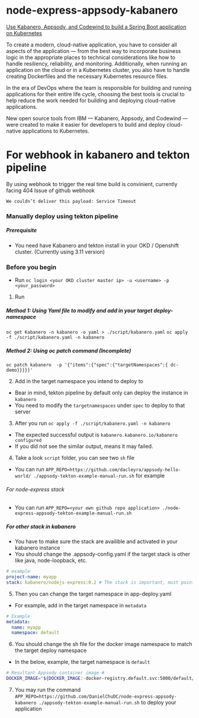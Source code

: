 # node-express-appsody-kabanero



[Use Kabanero, Appsody, and Codewind to build a Spring Boot application on Kubernetes](https://developer.ibm.com/tutorials/kabanero-introduction-to-modern-microservices-development-for-kubernetes/)

To create a modern, cloud-native application, you have to consider all aspects of the application — from the best way to incorporate business logic in the appropriate places to technical considerations like how to handle resiliency, reliability, and monitoring. Additionally, when running an application on the cloud or in a Kubernetes cluster, you also have to handle creating Dockerfiles and the necessary Kubernetes resource files.

In the era of DevOps where the team is responsible for building and running applications for their entire life cycle, choosing the best tools is crucial to help reduce the work needed for building and deploying cloud-native applications. 

New open source tools from IBM — Kabanero, Appsody, and Codewind — were created to make it easier for developers to build and deploy cloud-native applications to Kubernetes.


# For webhook in kabanero and tekton pipeline

By using webhook to trigger the real time build is convinient, currently facing 404 Issue of github webhook
```
We couldn’t deliver this payload: Service Timeout
```

### Manually deploy using tekton pipeline

##### Prerequisite
- You need have Kabanero and tekton install in your OKD / Openshift cluster. (Currently using 3.11 version)


### Before you begin

- Run `oc login <your OKD cluster master ip> -u <username> -p <your_password>`

1. Run 
##### Method 1: Using Yaml file to modify and add in your target deploy-namespace
`oc get Kabanero -n kabanero -o yaml > ./script/kabanero.yaml`
`oc apply -f ./script/kabanero.yaml -n kabanero`


##### Method 2: Using oc patch command (Incomplete)
`oc patch kabanero  -p '{"items":{"spec":{"targetNamespaces":{ dc-demo}}}}}'`



2. Add in the target namespace you intend to deploy to
- Bear in mind, tekton pipeline by default only can deploy the instance in `kabanero`
- You need to modify the `targetnamespaces` under `spec` to deploy to that server

3. After you run `oc apply -f ./script/kabanero.yaml -n kabanero`
- The expected successful output is `kabanero.kabanero.io/kabanero configured`
- If you did not see the similar output, means it may failed.

4. Take a look `script` folder, you can see two `sh` file
- You can run `APP_REPO=https://github.com/dacleyra/appsody-hello-world/ ./appsody-tekton-example-manual-run.sh` for example

###### For node-express stack
- You can run `APP_REPO=<your own github repo application> ./node-express-appsody-tekton-example-manual-run.sh`

##### For other stack in kabanero
- You have to make sure the stack are availible and activated in your kabanero instance
- You should change the .appsody-config.yaml if the target stack is other like java, node-loopback, etc.
```yaml
# example
project-name: myapp
stack: kabanero/nodejs-express:0.2 # The stack is important, must point to `kabanero/<stack>` and not `appsody/<stack>`

```

5. Then you can change the target namespace in app-deploy.yaml

- For example, add in the target namespace in `metadata`
```yaml
# Example
metadata:
  name: myapp
  namespace: default
```
6. You should change the sh file for the docker image namespace to match the target deploy namespace
- In the below, example, the target namespace is `default`
```sh
# Resultant Appsody container image #
DOCKER_IMAGE="${DOCKER_IMAGE:-docker-registry.default.svc:5000/default/myapp}"
```


7. You may run the command 
`APP_REPO=https://github.com/DanielChuDC/node-express-appsody-kabanero ./appsody-tekton-example-manual-run.sh` to deploy your application








